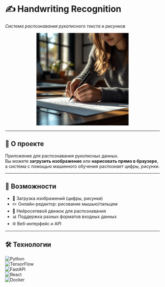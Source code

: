 # ✍️ Handwriting Recognition  
_Система распознавания рукописного текста и рисунков_

<p align="center">
  <img src="66fe5369a9811f0843cb68d2e1cd5ec_1.jpeg" width="300">
</p>


---

## 📖 О проекте
Приложение для распознавания рукописных данных.  
Вы можете **загрузить изображение** или **нарисовать прямо в браузере**,  
а система с помощью машинного обучения распознает цифры, рисунки.

---

## 🚀 Возможности
- 📂 Загрузка изображений (цифры, рисунки)  
- ✏️ Онлайн-редактор: рисование мышью/пальцем  
- 🧠 Нейросетевой движок для распознавания  
- 📊 Поддержка разных форматов входных данных  
- 🌐 Веб-интерфейс и API  

---

## 🛠 Технологии
![Python](https://img.shields.io/badge/Python-3.10-blue?logo=python)  
![TensorFlow](https://img.shields.io/badge/TensorFlow-ML-orange?logo=tensorflow)  
![FastAPI](https://img.shields.io/badge/FastAPI-Backend-green?logo=fastapi)  
![React](https://img.shields.io/badge/React-Frontend-61DAFB?logo=react)  
![Docker](https://img.shields.io/badge/Docker-Deploy-blue?logo=docker)  




